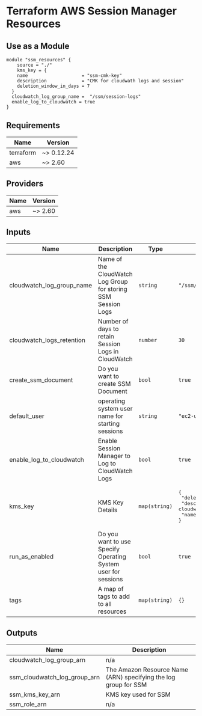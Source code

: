 # Terraform AWS Session Manager Resources

## Use as a Module

```hcl
module "ssm_resources" {
    source = "./"
    kms_key = {
    name                    = "ssm-cmk-key"
    description             = "CMK for cloudwath logs and session"
    deletion_window_in_days = 7
  }
  cloudwatch_log_group_name =  "/ssm/session-logs"
  enable_log_to_cloudwatch = true
}
```

<!-- BEGINNING OF PRE-COMMIT-TERRAFORM DOCS HOOK -->
## Requirements

| Name | Version |
|------|---------|
| terraform | ~> 0.12.24 |
| aws | ~> 2.60 |

## Providers

| Name | Version |
|------|---------|
| aws | ~> 2.60 |

## Inputs

| Name | Description | Type | Default | Required |
|------|-------------|------|---------|:--------:|
| cloudwatch\_log\_group\_name | Name of the CloudWatch Log Group for storing SSM Session Logs | `string` | `"/ssm/session-logs"` | no |
| cloudwatch\_logs\_retention | Number of days to retain Session Logs in CloudWatch | `number` | `30` | no |
| create\_ssm\_document | Do you want to create SSM Document | `bool` | `true` | no |
| default\_user | operating system user name for starting sessions | `string` | `"ec2-user"` | no |
| enable\_log\_to\_cloudwatch | Enable Session Manager to Log to CloudWatch Logs | `bool` | `true` | no |
| kms\_key | KMS Key Details | `map(string)` | <pre>{<br>  "deletion_window_in_days": 7,<br>  "description": "CMK for cloudwath logs and session",<br>  "name": "ssm-cmk-key"<br>}</pre> | no |
| run\_as\_enabled | Do you want to use Specify Operating System user for sessions | `bool` | `true` | no |
| tags | A map of tags to add to all resources | `map(string)` | `{}` | no |

## Outputs

| Name | Description |
|------|-------------|
| cloudwatch\_log\_group\_arn | n/a |
| ssm\_cloudwatch\_log\_group\_arn | The Amazon Resource Name (ARN) specifying the log group for SSM |
| ssm\_kms\_key\_arn | KMS key used for SSM |
| ssm\_role\_arn | n/a |

<!-- END OF PRE-COMMIT-TERRAFORM DOCS HOOK -->
